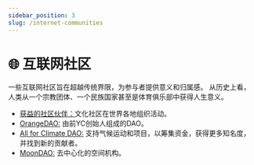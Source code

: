 ```yaml
---
sidebar_position: 3
slug: /internet-communities
---
```


# 🌐 互联网社区

一些互联网社区旨在超越传统界限，为参与者提供意义和归属感。 从历史上看，人类从一个宗教团体、一个民族国家甚至是体育俱乐部中获得人生意义。

- [获益的社区伙伴：](https://www.fwb.help/ "获益的社区伙伴：")文化社区在世界各地组织活动。
- [OrangeDAO:](https://www.orangedao.xyz/ "OrangeDAO:") 由前YC创始人组成的DAO。
- [All for Climate DAO:](https://dao.allforclimate.earth/ "All for Climate DAO:") 支持气候运动和项目，以筹集资金，获得更多知名度，并找到新的贡献者。
- [MoonDAO:](https://moondao.com/ "MoonDAO:") 去中心化的空间机构。
